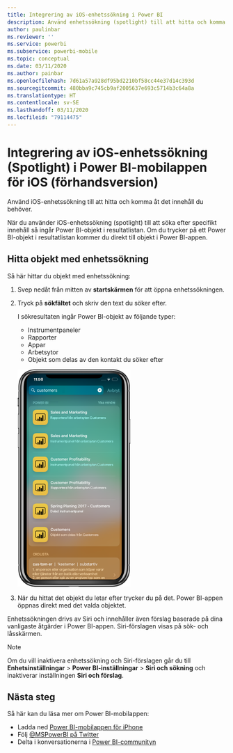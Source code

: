 ```yaml
---
title: Integrering av iOS-enhetssökning i Power BI
description: Använd enhetssökning (spotlight) till att hitta och komma åt det innehåll du behöver
author: paulinbar
ms.reviewer: ''
ms.service: powerbi
ms.subservice: powerbi-mobile
ms.topic: conceptual
ms.date: 03/11/2020
ms.author: painbar
ms.openlocfilehash: 7d61a57a928df95bd2210bf58cc44e37d14c393d
ms.sourcegitcommit: 480bba9c745cb9af2005637e693c5714b3c64a8a
ms.translationtype: HT
ms.contentlocale: sv-SE
ms.lasthandoff: 03/11/2020
ms.locfileid: "79114475"
---
```

# <a name="ios-device-search-spotlight-integration-with-power-bi-mobile-ios-app-preview"></a>Integrering av iOS-enhetssökning (Spotlight) i Power BI-mobilappen för iOS (förhandsversion)
Använd iOS-enhetssökning till att hitta och komma åt det innehåll du behöver.

När du använder iOS-enhetssökning (spotlight) till att söka efter specifikt innehåll så ingår Power BI-objekt i resultatlistan. Om du trycker på ett Power BI-objekt i resultatlistan kommer du direkt till objekt i Power BI-appen.

## <a name="find-items-using-device-search"></a>Hitta objekt med enhetssökning

Så här hittar du objekt med enhetssökning:

1. Svep nedåt från mitten av **startskärmen** för att öppna enhetssökningen.

2. Tryck på **sökfältet** och skriv den text du söker efter.
 
   I sökresultaten ingår Power BI-objekt av följande typer:

    * Instrumentpaneler
    * Rapporter
    * Appar
    * Arbetsytor
    * Objekt som delas av den kontakt du söker efter

    ![Skärmbild som visar Power BI-sökresultat i iOS-enhetssökning](./media/mobile-apps-ios-siri-search/power-bi-spotlight-search.png)

 3. När du hittat det objekt du letar efter trycker du på det. Power BI-appen öppnas direkt med det valda objektet. 

Enhetssökningen drivs av Siri och innehåller även förslag baserade på dina vanligaste åtgärder i Power BI-appen. Siri-förslagen visas på sök- och låsskärmen.

>[!NOTE]
>
>Om du vill inaktivera enhetssökning och Siri-förslagen går du till **Enhetsinställningar** > **Power BI-inställningar** > **Siri och sökning** och inaktiverar inställningen **Siri och förslag**.
>

## <a name="next-steps"></a>Nästa steg
Så här kan du läsa mer om Power BI-mobilappen: 

* Ladda ned [Power BI-mobilappen för iPhone](https://go.microsoft.com/fwlink/?LinkId=522062)
* Följ [@MSPowerBI på Twitter](https://twitter.com/MSPowerBI)
* Delta i konversationerna i [Power BI-communityn](https://community.powerbi.com/)

